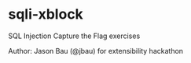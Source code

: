sqli-xblock
===========

SQL Injection Capture the Flag exercises

Author: Jason Bau (@jbau) for extensibility hackathon
